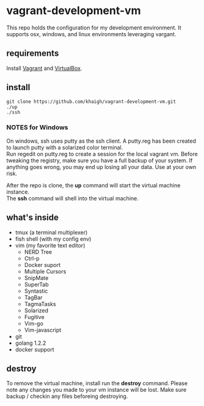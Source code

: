 # vagrant-development-vm

This repo holds the configuration for my development environment. It supports osx, windows, and linux environments leveraging vargant.

## requirements

Install [Vagrant](vagrantup.com) and [VirtualBox](www.virtualbox.org).

## install

```
git clone https://github.com/khaigh/vagrant-development-vm.git
./up
./ssh
```

### NOTES for Windows
On windows, ssh uses putty as the ssh client. A putty.reg has been created to launch putty with a solarized color terminal.  
Run regedit on putty.reg to create a session for the local vagrant vm. Before tweaking the registry, make sure you have a full backup of your system. If anything goes wrong, you may end up losing all your data.  Use at your own risk.


After the repo is clone, the **up** command will start the virtual machine instance.  
The **ssh** command will shell into the virtual machine.

## what's inside

* tmux (a terminal multiplexer)
* fish shell (with my config env)
* vim (my favorite text editor)
    * NERD Tree
    * Ctrl-p
    * Docker suport
    * Multiple Cursors
    * SnipMate
    * SuperTab
    * Syntastic
    * TagBar
    * TagmaTasks
    * Solarized
    * Fugitive
    * Vim-go
    * Vim-javascript
* git
* golang 1.2.2
* docker support

## destroy

To remove the virtual machine, install run the **destroy** command. Please note any changes you made to your vm instance will be lost.  Make sure backup / checkin any files beforeing destroying.
